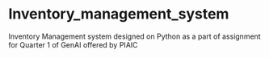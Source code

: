# Inventory_management_system
Inventory Management system designed on Python as a part of assignment for Quarter 1 of GenAI offered by PIAIC
